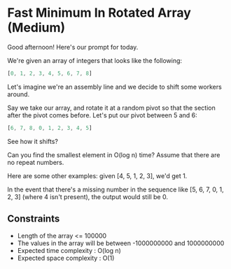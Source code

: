 # Fast Minimum In Rotated Array (Medium)
Good afternoon! Here's our prompt for today.

We're given an array of integers that looks like the following:

```js
[0, 1, 2, 3, 4, 5, 6, 7, 8]
```
Let's imagine we're an assembly line and we decide to shift some workers around.

Say we take our array, and rotate it at a random pivot so that the section after the pivot comes before. Let's put our pivot between 5 and 6:

```js
[6, 7, 8, 0, 1, 2, 3, 4, 5]
```
See how it shifts?


Can you find the smallest element in O(log n) time? Assume that there are no repeat numbers.

Here are some other examples: given [4, 5, 1, 2, 3], we'd get 1.

In the event that there's a missing number in the sequence like [5, 6, 7, 0, 1, 2, 3] (where 4 isn't present), the output would still be 0.

## Constraints
- Length of the array <= 100000
- The values in the array will be between -1000000000 and 1000000000
- Expected time complexity : O(log n)
- Expected space complexity : O(1)

